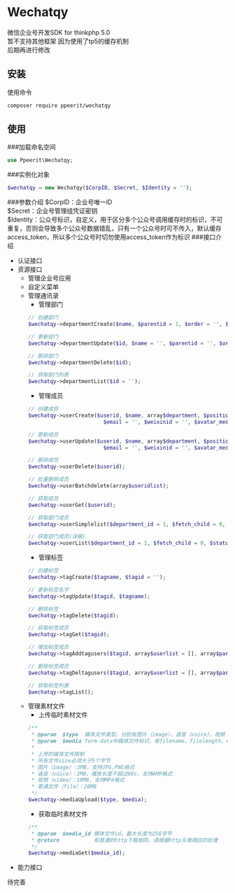 # Wechatqy
微信企业号开发SDK for thinkphp 5.0<br>
暂不支持其他框架 因为使用了tp5的缓存机制<br>
后期再进行修改

## 安装
使用命令<br>
```Bash
composer require ppeerit/wechatqy
```
## 使用
###加载命名空间
```php
use Ppeerit\Wechatqy;
```
###实例化对象
```php
$wechatqy = new Wechatqy($CorpID, $Secret, $Identity = '');
```
###参数介绍
$CorpID：企业号唯一ID<br>
$Secret：企业号管理组凭证密钥<br>
$Identity：公众号标识，自定义，用于区分多个公众号调用缓存时的标识，不可重复，否则会导致多个公众号数据错乱，只有一个公众号时可不传入，默认缓存access_token，所以多个公众号时切勿使用access_token作为标识
###接口介绍
* 认证接口
* 资源接口
	* 管理企业号应用
	* 自定义菜单
	* 管理通讯录
		* 管理部门
		```php
		// 创建部门
		$wechatqy->departmentCreate($name, $parentid = 1, $order = '', $id = '');

		// 更新部门
		$wechatqy->departmentUpdate($id, $name = '', $parentid = '', $order = '');

		// 删除部门
		$wechatqy->departmentDelete($id);

		// 获取部门列表
		$wechatqy->departmentList($id = '');
		```
		* 管理成员
		```php
		// 创建成员
		$wechatqy->userCreate($userid, $name, array$department, $position = '', $mobile = '', $gender = '', 
								$email = '', $weixinid = '', $avatar_mediaid = '', $extattr = []);
		
		// 更新成员
		$wechatqy->userUpdate($userid, $name, array$department, $position = '', $mobile = '', $gender = '', 
								$email = '', $weixinid = '', $avatar_mediaid = '', $extattr = []);
		
		// 删除成员
		$wechatqy->userDelete($userid);

		// 批量删除成员
		$wechatqy->userBatchdelete(array$useridlist);

		// 获取成员
		$wechatqy->userGet($userid);

		// 获取部门成员
		$wechatqy->userSimplelist($department_id = 1, $fetch_child = 0, $status = 0);

		// 获取部门成员(详细)
		$wechatqy->userList($department_id = 1, $fetch_child = 0, $status = 0);
		```
		* 管理标签
		```php
		// 创建标签
		$wechatqy->tagCreate($tagname, $tagid = '');

		// 更新标签名字
		$wechatqy->tagUpdate($tagid, $tagname);

		// 删除标签
		$wechatqy->tagDelete($tagid);

		// 获取标签成员
		$wechatqy->tagGet($tagid);

		// 增加标签成员
		$wechatqy->tagAddtagusers($tagid, array$userlist = [], array$partylist = []);

		// 删除标签成员
		$wechatqy->tagDeltagusers($tagid, array$userlist = [], array$partylist = []);

		// 获取标签列表
		$wechatqy->tagList();
		```
	* 管理素材文件
		* 上传临时素材文件
		```php
		/**
		 * @param  $type  媒体文件类型，分别有图片（image）、语音（voice）、视频（video），普通文件(file)
		 * @param  $media form-data中媒体文件标识，有filename、filelength、content-type等信息
		 *
		 * 上传的媒体文件限制
		 * 所有文件size必须大于5个字节
		 * 图片（image）:2MB，支持JPG,PNG格式
		 * 语音（voice）：2MB，播放长度不超过60s，支持AMR格式
		 * 视频（video）：10MB，支持MP4格式
	     * 普通文件（file）：20MB
		 */
		$wechatqy->mediaUpload($type, $media);
		```
		* 获取临时素材文件
		```php
		/**
		 * @param  $media_id 媒体文件id。最大长度为256字节
		 * @return 			 和普通的http下载相同，请根据http头做相应的处理
		 */
		$wechatqy->mediaGet($media_id);
		```
* 能力接口

待完善<br>

